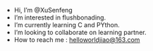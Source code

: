 -  Hi, I’m @XuSenfeng
-  I’m interested in flushbonading.
-  I’m currently learning C and PYthon.
-  I’m looking to collaborate on learning partner.
-  How to reach me : helloworldjiao@163.com  

<!---
XuSenfeng/XuSenfeng is a ✨ special ✨ repository because its `README.md` (this file) appears on your GitHub profile.
You can click the Preview link to take a look at your changes.
--->
